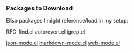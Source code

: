 ### Packages to Download

Elisp packages I might reference/load in my setup:

RFC-find.el
autorevert.el
igrep.el

[json-mode.el](https://github.com/joshwnj/json-mode)
[markdown-mode.el](http://jblevins.org/projects/markdown-mode/)
[web-mode.el](http://web-mode.org)
